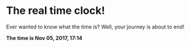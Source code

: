 # The real time clock!

Ever wanted to know what the time is? Well, your journey is about to end!

**The time is Nov 05, 2017, 17:14**